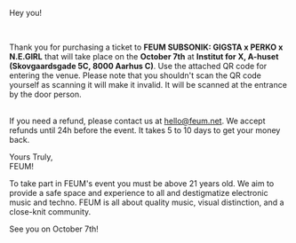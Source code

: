 <!--StartFragment-->

Hey you!

<br>

Thank you for purchasing a ticket to **FEUM SUBSONIK: GIGSTA x PERKO x N.E.GIRL** that will take place on the **October 7th** at **Institut for X, A-huset (Skovgaardsgade 5C, 8000 Aarhus C)**. Use the attached QR code for entering the venue. Please note that you shouldn't scan the QR code yourself as scanning it will make it invalid. It will be scanned at the entrance by the door person.

<br>If you need a refund, please contact us at [hello@feum.net](mailto:hello@feum.net). We accept refunds until 24h before the event. It takes 5 to 10 days to get your money back. <br>

Yours Truly,\
FEUM! <br>

To take part in FEUM's event you must be above 21 years old. We aim to provide a safe space and experience to all and destigmatize electronic music and techno. FEUM is all about quality music, visual distinction, and a close-knit community.

See you on October 7th!

<!--EndFragment-->
